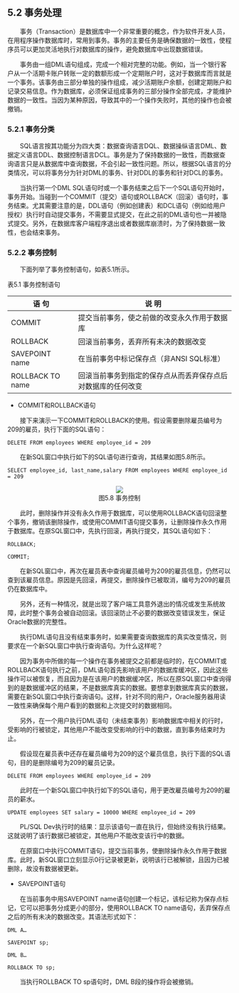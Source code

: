 ## 5.2  事务处理


&emsp;&emsp;事务（Transaction）是数据库中一个非常重要的概念，作为软件开发人员，在用程序操作数据库时，常用到事务。事务的主要任务是确保数据的一致性，使程序员可以更加灵活地执行对数据库的操作，避免数据库中出现数据错误。

&emsp;&emsp;事务由一组DML语句组成，完成一个相对完整的功能。例如，当一个银行客户从一个活期卡账户转账一定的数额形成一个定期账户时，这对于数据库而言就是一个事务。该事务由三部分单独的操作组成，减少活期账户余额，创建定期账户和记录交易信息。作为数据库，必须保证组成事务的三部分操作全部完成，才能维护数据的一致性。当因为某种原因，导致其中的一个操作失败时，其他的操作也会被撤销。

### 5.2.1  事务分类  

&emsp;&emsp;SQL语言按其功能分为四大类：数据查询语言DQL、数据操纵语言DML、数据定义语言DDL、数据控制语言DCL。事务是为了保持数据的一致性，而数据查询语言只是从数据库中查询数据，不会引起一致性问题。所以，根据SQL语言的分类情况，可以将事务分为针对DML的事务、针对DDL的事务和针对DCL的事务。

&emsp;&emsp;当执行第一个DML SQL语句时或一个事务结束之后下一个SQL语句开始时，事务开始。当碰到一个COMMIT（提交）语句或ROLLBACK（回滚）语句时，事务结束。尤其需要注意的是，DDL语句（例如创建表）和DCL语句（例如给用户授权）执行时自动提交事务，不需要显式提交，在此之前的DML语句也一并被隐式提交。另外，在数据库客户端程序退出或者数据库崩溃时，为了保持数据一致性，也会结束事务。

### 5.2.2  事务控制  

&emsp;&emsp;下面列举了事务控制语句，如表5.1所示。

表5.1  事务控制语句

| 语    句           | 说    明                                                     |
| ------------------ | ------------------------------------------------------------ |
| COMMIT             | 提交当前事务，使之前做的改变永久作用于数据库                 |
| ROLLBACK           | 回滚当前事务，丢弃所有未决的数据改变                         |
| SAVEPOINT   name   | 在当前事务中标记保存点（非ANSI SQL标准）                     |
| ROLLBACK   TO name | 回滚当前事务到指定的保存点从而丢弃保存点后对数据库的任何改变 |

 

- COMMIT和ROLLBACK语句

&emsp;&emsp;接下来演示一下COMMIT和ROLLBACK的使用。假设需要删除雇员编号为209的雇员，执行下面的SQL语句：


```
DELETE FROM employees WHERE employee_id = 209
```


&emsp;&emsp;在新SQL窗口中执行如下的SQL语句进行查询，其结果如图5.8所示。


```
SELECT employee_id, last_name,salary FROM employees WHERE employee_id = 209
```




<center><img src="https://labfile.oss.aliyuncs.com/library/oracle_textbook/img/d5z/tu5.8.png" /></center>  
<center>图5.8  事务控制</center>  




&emsp;&emsp;此时，删除操作并没有永久作用于数据库，可以使用ROLLBACK语句回滚整个事务，撤销该删除操作，或使用COMMIT语句提交事务，让删除操作永久作用于数据库。在原SQL窗口中，先执行回滚，再执行提交，其SQL语句如下：


```
ROLLBACK;

COMMIT;
```


&emsp;&emsp;在新SQL窗口中，再次在雇员表中查询雇员编号为209的雇员信息，仍然可以查到该雇员信息。原因是先回滚，再提交，删除操作已被取消，编号为209的雇员仍在数据库中。

&emsp;&emsp;另外，还有一种情况，就是出现了客户端工具意外退出的情况或发生系统故障，此时整个事务会被自动回滚。该回滚防止不必要的数据改变错误发生，保证Oracle数据的完整性。

&emsp;&emsp;执行DML语句且没有结束事务时，如果需要查询数据库的真实改变情况，则要求在一个新SQL窗口中执行查询语句。为什么这样呢？

&emsp;&emsp;因为事务中所做的每一个操作在事务被提交之前都是临时的，在COMMIT或ROLLBACK语句执行之前，DML语句首先影响该用户的数据库缓冲区，因此这些操作可以被恢复，而且因为是在该用户的数据缓冲区，所以在原SQL窗口中查询得到的是数据缓冲区的结果，不是数据库真实的数据。要想拿到数据库真实的数据，需要在新SQL窗口中执行查询语句。这样，针对不同的用户，Oracle服务器用读一致性来确保每个用户看到的数据和上次提交时的数据相同。

&emsp;&emsp;另外，在一个用户执行DML语句（未结束事务）影响数据库中相关的行时，受影响的行被锁定，其他用户不能改变受影响的行中的数据，直到事务结束时为止。

&emsp;&emsp;假设现在雇员表中还存在雇员编号为209的这个雇员信息，执行下面的SQL语句，目的是删除编号为209的雇员记录。


```
DELETE FROM employees WHERE employee_id = 209
```


&emsp;&emsp;此时在一个新SQL窗口中执行如下的SQL语句，用于更改雇员编号为209的雇员的薪水。


```
UPDATE employees SET salary = 10000 WHERE employee_id = 209
```


&emsp;&emsp;PL/SQL Dev执行时的结果：显示该语句一直在执行，但始终没有执行结果。这就说明了该行数据已被锁定，其他用户不能改变该行中的数据。

&emsp;&emsp;在原窗口中执行COMMIT语句，提交当前事务，使删除操作永久作用于数据库。此时，新SQL窗口立刻显示0行记录被更新，说明该行已被解锁，且因为已被删除，故没有数据被更新。

- SAVEPOINT语句

&emsp;&emsp;在当前事务中用SAVEPOINT name语句创建一个标记，该标记称为保存点标记，它可以把事务分成更小的部分，使用ROLLBACK TO name语句，丢弃保存点之后的所有未决的数据改变。其语法形式如下：


```
DML A…

SAVEPOINT sp;

DML B…

ROLLBACK TO sp;
```


&emsp;&emsp;当执行ROLLBACK TO sp语句时，DML B段的操作将会被撤销。



